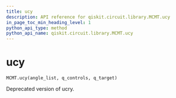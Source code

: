 ```yaml
---
title: ucy
description: API reference for qiskit.circuit.library.MCMT.ucy
in_page_toc_min_heading_level: 1
python_api_type: method
python_api_name: qiskit.circuit.library.MCMT.ucy
---
```


# ucy

<span id="qiskit.circuit.library.MCMT.ucy" />

`MCMT.ucy(angle_list, q_controls, q_target)`

Deprecated version of ucry.

